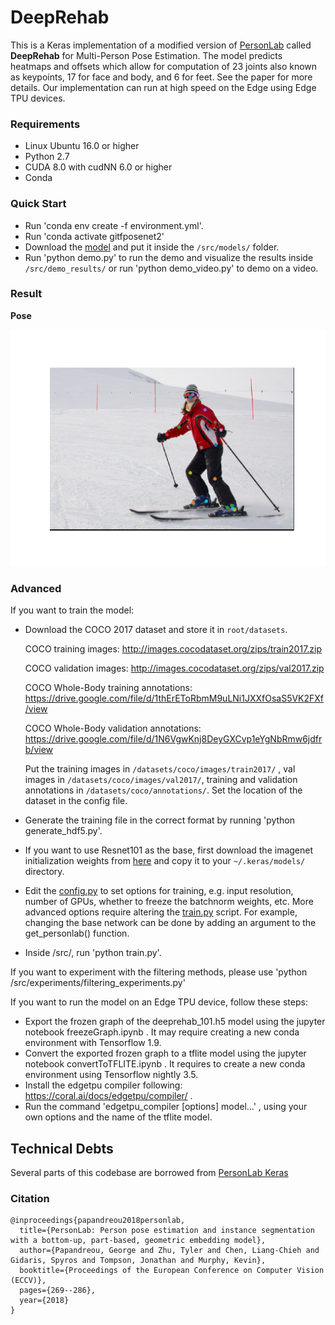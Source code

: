 # DeepRehab

This is a Keras implementation of a modified version of [PersonLab](https://arxiv.org/abs/1803.08225) called **DeepRehab** for Multi-Person Pose Estimation.
The model predicts heatmaps and offsets which allow for computation of 23 joints also known as keypoints, 17 for face and body, and 6 for feet. See the paper for more details. Our implementation can run at high speed on the Edge using Edge TPU devices.


### Requirements

* Linux Ubuntu 16.0 or higher
* Python 2.7
* CUDA 8.0 with cudNN 6.0 or higher
* Conda

### Quick Start

* Run 'conda env create -f environment.yml'.
* Run 'conda activate gitfposenet2'
* Download the [model](https://drive.google.com/file/d/1GydiTWBO9njcIRsc7IzOgUPyi_HQ89k_/view?usp=sharing) and put it inside the `/src/models/` folder.
* Run 'python demo.py' to run the demo and visualize the results inside `/src/demo_results/` or run 'python demo_video.py' to demo on a video.

### Result

**Pose**

![pose](https://github.com/BrunoMelicio/FootPoseNet/blob/main/src/demo_results/keypoints_test.png)


### Advanced

If you want to train the model:

* Download the COCO 2017 dataset and store it in `root/datasets`.

  COCO training images: http://images.cocodataset.org/zips/train2017.zip

  COCO validation images: http://images.cocodataset.org/zips/val2017.zip

  COCO Whole-Body training annotations: https://drive.google.com/file/d/1thErEToRbmM9uLNi1JXXfOsaS5VK2FXf/view
  
  COCO Whole-Body validation annotations: https://drive.google.com/file/d/1N6VgwKnj8DeyGXCvp1eYgNbRmw6jdfrb/view

  Put the training images in `/datasets/coco/images/train2017/` , val images in `/datasets/coco/images/val2017/`, training and validation annotations in `/datasets/coco/annotations/`. Set the location of the dataset in the config file.

* Generate the training file in the correct format by running 'python generate_hdf5.py'.

* If you want to use Resnet101 as the base, first download the imagenet initialization weights from [here](https://drive.google.com/open?id=1ulygah5BTWjhSGGpN20-eYV5NAozdE8Z) and copy it to your `~/.keras/models/` directory.

* Edit the [config.py](config.py) to set options for training, e.g. input resolution, number of GPUs, whether to freeze the batchnorm weights, etc. More advanced options require altering the [train.py](train.py) script. For example, changing the base network can be done by adding an argument to the get_personlab() function.

* Inside /src/, run 'python train.py'.

If you want to experiment with the filtering methods, please use 'python /src/experiments/filtering_experiments.py'

If you want to run the model on an Edge TPU device, follow these steps:
* Export the frozen graph of the deeprehab_101.h5 model using the jupyter notebook freezeGraph.ipynb . It may require creating a new conda environment with Tensorflow 1.9.
* Convert the exported frozen graph to a tflite model using the jupyter notebook convertToTFLITE.ipynb . It requires to create a new conda environment using Tensorflow nightly 3.5.
* Install the edgetpu compiler following: https://coral.ai/docs/edgetpu/compiler/ .
* Run the command 'edgetpu_compiler [options] model...' , using your own options and the name of the tflite model.

## Technical Debts
Several parts of this codebase are borrowed from [PersonLab Keras](https://github.com/octiapp/KerasPersonLab)

### Citation

```
@inproceedings{papandreou2018personlab,
  title={PersonLab: Person pose estimation and instance segmentation with a bottom-up, part-based, geometric embedding model},
  author={Papandreou, George and Zhu, Tyler and Chen, Liang-Chieh and Gidaris, Spyros and Tompson, Jonathan and Murphy, Kevin},
  booktitle={Proceedings of the European Conference on Computer Vision (ECCV)},
  pages={269--286},
  year={2018}
}
```
